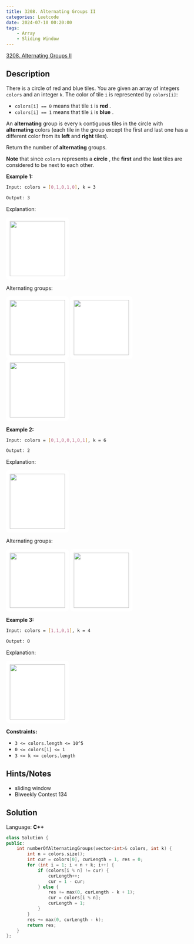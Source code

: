 ```yaml
---
title: 3208. Alternating Groups II
categories: Leetcode
date: 2024-07-10 00:20:00
tags:
    - Array
    - Sliding Window
---
```


[3208. Alternating Groups II](https://leetcode.com/problems/alternating-groups-ii/description/)

## Description

There is a circle of red and blue tiles. You are given an array of integers `colors` and an integer `k`. The color of tile `i` is represented by `colors[i]`:

- `colors[i] == 0` means that tile `i` is **red** .
- `colors[i] == 1` means that tile `i` is **blue** .

An **alternating**  group is every `k` contiguous tiles in the circle with **alternating**  colors (each tile in the group except the first and last one has a different color from its **left**  and **right**  tiles).

Return the number of **alternating**  groups.

**Note**  that since `colors` represents a **circle** , the **first**  and the **last**  tiles are considered to be next to each other.

**Example 1:**

```bash
Input: colors = [0,1,0,1,0], k = 3

Output: 3
```

Explanation:

<img alt="" data-darkreader-inline-bgcolor="" data-darkreader-inline-bgimage="" src="https://assets.leetcode.com/uploads/2024/06/19/screenshot-2024-05-28-183519.png" style="width: 150px; height: 150px; padding: 10px; background: rgb(255, 255, 255); border-radius: 0.5rem; --darkreader-inline-bgimage: initial; --darkreader-inline-bgcolor: #242729;">

Alternating groups:

<img alt="" data-darkreader-inline-bgcolor="" data-darkreader-inline-bgimage="" src="https://assets.leetcode.com/uploads/2024/05/28/screenshot-2024-05-28-182448.png" style="width: 150px; height: 150px; padding: 10px; background: rgb(255, 255, 255); border-radius: 0.5rem; --darkreader-inline-bgimage: initial; --darkreader-inline-bgcolor: #242729;">

<img alt="" data-darkreader-inline-bgcolor="" data-darkreader-inline-bgimage="" src="https://assets.leetcode.com/uploads/2024/05/28/screenshot-2024-05-28-182844.png" style="width: 150px; height: 150px; padding: 10px; background: rgb(255, 255, 255); border-radius: 0.5rem; --darkreader-inline-bgimage: initial; --darkreader-inline-bgcolor: #242729;">

<img alt="" data-darkreader-inline-bgcolor="" data-darkreader-inline-bgimage="" src="https://assets.leetcode.com/uploads/2024/05/28/screenshot-2024-05-28-183057.png" style="width: 150px; height: 150px; padding: 10px; background: rgb(255, 255, 255); border-radius: 0.5rem; --darkreader-inline-bgimage: initial; --darkreader-inline-bgcolor: #242729;">

**Example 2:**

```bash
Input: colors = [0,1,0,0,1,0,1], k = 6

Output: 2
```

Explanation:

**<img alt="" data-darkreader-inline-bgcolor="" data-darkreader-inline-bgimage="" src="https://assets.leetcode.com/uploads/2024/06/19/screenshot-2024-05-28-183907.png" style="width: 150px; height: 150px; padding: 10px; background: rgb(255, 255, 255); border-radius: 0.5rem; --darkreader-inline-bgimage: initial; --darkreader-inline-bgcolor: #242729;">**

Alternating groups:

<img alt="" data-darkreader-inline-bgcolor="" data-darkreader-inline-bgimage="" src="https://assets.leetcode.com/uploads/2024/06/19/screenshot-2024-05-28-184128.png" style="width: 150px; height: 150px; padding: 10px; background: rgb(255, 255, 255); border-radius: 0.5rem; --darkreader-inline-bgimage: initial; --darkreader-inline-bgcolor: #242729;">

<img alt="" data-darkreader-inline-bgcolor="" data-darkreader-inline-bgimage="" src="https://assets.leetcode.com/uploads/2024/06/19/screenshot-2024-05-28-184240.png" style="width: 150px; height: 150px; padding: 10px; background: rgb(255, 255, 255); border-radius: 0.5rem; --darkreader-inline-bgimage: initial; --darkreader-inline-bgcolor: #242729;">

**Example 3:**

```bash
Input: colors = [1,1,0,1], k = 4

Output: 0
```

Explanation:

<img alt="" data-darkreader-inline-bgcolor="" data-darkreader-inline-bgimage="" src="https://assets.leetcode.com/uploads/2024/06/19/screenshot-2024-05-28-184516.png" style="width: 150px; height: 150px; padding: 10px; background: rgb(255, 255, 255); border-radius: 0.5rem; --darkreader-inline-bgimage: initial; --darkreader-inline-bgcolor: #242729;">

**Constraints:**

- `3 <= colors.length <= 10^5`
- `0 <= colors[i] <= 1`
- `3 <= k <= colors.length`

## Hints/Notes

- sliding window
- Biweekly Contest 134

## Solution

Language: **C++**

```C++
class Solution {
public:
    int numberOfAlternatingGroups(vector<int>& colors, int k) {
        int n = colors.size();
        int cur = colors[0], curLength = 1, res = 0;
        for (int i = 1; i < n + k; i++) {
            if (colors[i % n] != cur) {
                curLength++;
                cur = 1 - cur;
            } else {
                res += max(0, curLength - k + 1);
                cur = colors[i % n];
                curLength = 1;
            }
        }
        res += max(0, curLength - k);
        return res;
    }
};
```
